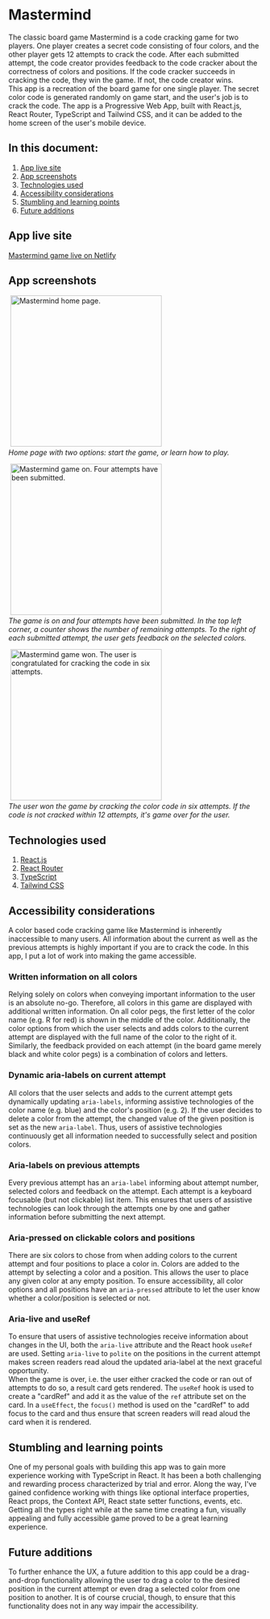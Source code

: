 # Mastermind
The classic board game Mastermind is a code cracking game for two players. One player creates a secret code consisting of four colors, and the other player gets 12 attempts to crack the code. After each submitted attempt, the code creator provides feedback to the code cracker about the correctness of colors and positions. If the code cracker succeeds in cracking the code, they win the game. If not, the code creator wins.  
This app is a recreation of the board game for one single player. The secret color code is generated randomly on game start, and the user's job is to crack the code. The app is a Progressive Web App, built with React.js, React Router, TypeScript and Tailwind CSS, and it can be added to the home screen of the user's mobile device.

## In this document:
1. [App live site](#app-live-site)
2. [App screenshots](#screenshots)
3. [Technologies used](#technologies-used)
4. [Accessibility considerations](#accessibility-considerations)
5. [Stumbling and learning points](#stumbling-and-learning-points)
6. [Future additions](#future-additions)

## App live site
[Mastermind game live on Netlify](https://mastermind-v2-ajo-b.netlify.app/)

## App screenshots
![]() <img src="/src/assets/mastermind-start.png" width=300px alt="Mastermind home page.">  
*Home page with two options: start the game, or learn how to play.*

![]() <img src="/src/assets/mastermind-gameon.png" width=300px alt="Mastermind game on. Four attempts have been submitted.">  
*The game is on and four attempts have been submitted. In the top left corner, a counter shows the number of remaining attempts. To the right of each submitted attempt, the user gets feedback on the selected colors.*

![]() <img src="/src/assets/mastermind-gamewon.png" width=300px alt="Mastermind game won. The user is congratulated for cracking the code in six attempts.">  
*The user won the game by cracking the color code in six attempts. If the code is not cracked within 12 attempts, it's game over for the user.*

## Technologies used
1. [React.js](https://react.dev/)
2. [React Router](https://reactrouter.com/)
3. [TypeScript](https://www.typescriptlang.org/)
4. [Tailwind CSS](https://v2.tailwindcss.com/)

## Accessibility considerations
A color based code cracking game like Mastermind is inherently inaccessible to many users. All information about the current as well as the previous attempts is highly important if you are to crack the code. In this app, I put a lot of work into making the game accessible.

### Written information on all colors
Relying solely on colors when conveying important information to the user is an absolute no-go. Therefore, all colors in this game are displayed with additional written information. On all color pegs, the first letter of the color name (e.g. R for red) is shown in the middle of the color. Additionally, the color options from which the user selects and adds colors to the current attempt are displayed with the full name of the color to the right of it. Similarly, the feedback provided on each attempt (in the board game merely black and white color pegs) is a combination of colors and letters.

### Dynamic aria-labels on current attempt
All colors that the user selects and adds to the current attempt gets dynamically updating `aria-labels`, informing assistive technologies of the color name (e.g. blue) and the color's position (e.g. 2). If the user decides to delete a color from the attempt, the changed value of the given position is set as the new `aria-label`. Thus, users of assistive technologies continuously get all information needed to successfully select and position colors.

### Aria-labels on previous attempts
Every previous attempt has an `aria-label` informing about attempt number, selected colors and feedback on the attempt. Each attempt is a keyboard focusable (but not clickable) list item. This ensures that users of assistive technologies can look through the attempts one by one and gather information before submitting the next attempt.

### Aria-pressed on clickable colors and positions
There are six colors to chose from when adding colors to the current attempt and four positions to place a color in. Colors are added to the attempt by selecting a color and a position. This allows the user to place any given color at any empty position. To ensure accessibility, all color options and all positions have an `aria-pressed` attribute to let the user know whether a color/position is selected or not.

### Aria-live and useRef
To ensure that users of assistive technologies receive information about changes in the UI, both the `aria-live` attribute and the React hook `useRef` are used. Setting `aria-live` to `polite` on the positions in the current attempt makes screen readers read aloud the updated aria-label at the next graceful opportunity.  
When the game is over, i.e. the user either cracked the code or ran out of attempts to do so, a result card gets rendered. The `useRef` hook is used to create a "cardRef" and add it as the value of the `ref` attribute set on the card. In a `useEffect`, the `focus()` method is used on the "cardRef" to add focus to the card and thus ensure that screen readers will read aloud the card when it is rendered.

## Stumbling and learning points
One of my personal goals with building this app was to gain more experience working with TypeScript in React. It has been a both challenging and rewarding process characterized by trial and error. Along the way, I've gained confidence working with things like optional interface properties, React props, the Context API, React state setter functions, events, etc. Getting all the types right while at the same time creating a fun, visually appealing and fully accessible game proved to be a great learning experience.

## Future additions
To further enhance the UX, a future addition to this app could be a drag-and-drop functionality allowing the user to drag a color to the desired position in the current attempt or even drag a selected color from one position to another. It is of course crucial, though, to ensure that this functionality does not in any way impair the accessibility.